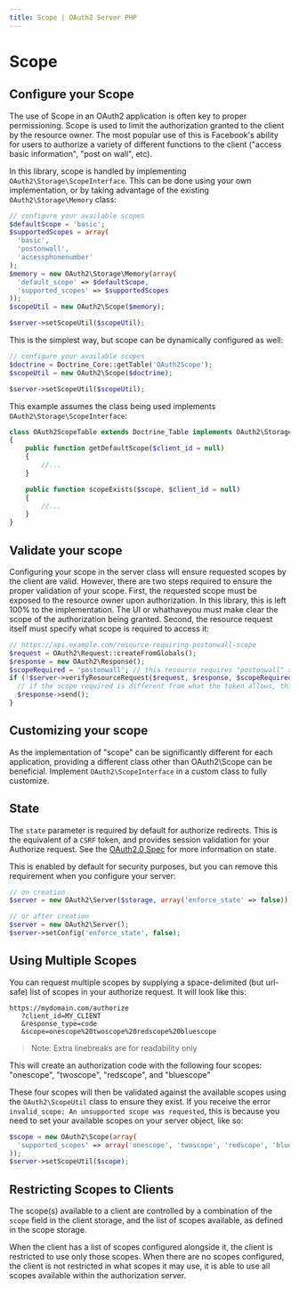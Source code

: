 ```yaml
---
title: Scope | OAuth2 Server PHP
---
```


# Scope

## Configure your Scope

The use of Scope in an OAuth2 application is often key to proper permissioning. Scope is used to limit the authorization
granted to the client by the resource owner. The most popular use of this is Facebook's ability for users to authorize
a variety of different functions to the client ("access basic information", "post on wall", etc).

In this library, scope is handled by implementing `OAuth2\Storage\ScopeInterface`. This can be done using your own
implementation, or by taking advantage of the existing `OAuth2\Storage\Memory` class:

```php
// configure your available scopes
$defaultScope = 'basic';
$supportedScopes = array(
  'basic',
  'postonwall',
  'accessphonenumber'
);
$memory = new OAuth2\Storage\Memory(array(
  'default_scope' => $defaultScope,
  'supported_scopes' => $supportedScopes
));
$scopeUtil = new OAuth2\Scope($memory);

$server->setScopeUtil($scopeUtil);
```

This is the simplest way, but scope can be dynamically configured as well:

```php
// configure your available scopes
$doctrine = Doctrine_Core::getTable('OAuth2Scope');
$scopeUtil = new OAuth2\Scope($doctrine);

$server->setScopeUtil($scopeUtil);
```

This example assumes the class being used implements `OAuth2\Storage\ScopeInterface`:

```php
class OAuth2ScopeTable extends Doctrine_Table implements OAuth2\Storage\ScopeInterface
{
    public function getDefaultScope($client_id = null)
    {
        //...
    }

    public function scopeExists($scope, $client_id = null)
    {
        //...
    }
}
```

>

## Validate your scope

Configuring your scope in the server class will ensure requested scopes by the client are valid.  However, there are two
steps required to ensure the proper validation of your scope.  First, the requested scope must be exposed to the resource
owner upon authorization.  In this library, this is left 100% to the implementation.  The UI or whathaveyou must make clear
the scope of the authorization being granted.  Second, the resource request itself must specify what scope is required to
access it:

```php
// https://api.example.com/resource-requiring-postonwall-scope
$request = OAuth2\Request::createFromGlobals();
$response = new OAuth2\Response();
$scopeRequired = 'postonwall'; // this resource requires "postonwall" scope
if (!$server->verifyResourceRequest($request, $response, $scopeRequired)) {
  // if the scope required is different from what the token allows, this will send a "401 insufficient_scope" error
  $response->send();
}
```

>

## Customizing your scope

As the implementation of "scope" can be significantly different for each application, providing a different class other than
OAuth2\Scope can be beneficial.  Implement `OAuth2\ScopeInterface` in a custom class to fully customize.

State
-----

The `state` parameter is required by default for authorize redirects.  This is the equivalent of a `CSRF` token, and provides
session validation for your Authorize request.  See the [OAuth2.0 Spec](http://tools.ietf.org/html/rfc6749#section-4.1.1)
for more information on state.

This is enabled by default for security purposes, but you can remove this requirement when you configure your server:

```php
// on creation
$server = new OAuth2\Server($storage, array('enforce_state' => false));

// or after creation
$server = new OAuth2\Server();
$server->setConfig('enforce_state', false);
```

>

## Using Multiple Scopes

You can request multiple scopes by supplying a space-delimited (but url-safe) list of scopes in your authorize request.
It will look like this:

```text
https://mydomain.com/authorize
   ?client_id=MY_CLIENT
   &response_type=code
   &scope=onescope%20twoscope%20redscope%20bluescope

```

> Note: Extra linebreaks are for readability only

This will create an authorization code with the following four scopes: "onescope", "twoscope", "redscope", and "bluescope"

These four scopes will then be validated against the available scopes using the `OAuth2\ScopeUtil` class to ensure they
exist. If you receive the error `invalid_scope: An unsupported scope was requested`, this is because you need to set your
available scopes on your server object, like so:

```php
$scope = new OAuth2\Scope(array(
  'supported_scopes' => array('onescope', 'twoscope', 'redscope', 'bluescope')
));
$server->setScopeUtil($scope);
```

>

## Restricting Scopes to Clients
The scope(s) available to a client are controlled by a combination of the `scope` field in the client storage, and the list of scopes available, as defined in the scope storage.

When the client has a list of scopes configured alongside it, the client is restricted to use only those scopes. When there are no scopes configured, the client is not restricted in what scopes it may use, it is able to use all scopes available within the authorization server.
